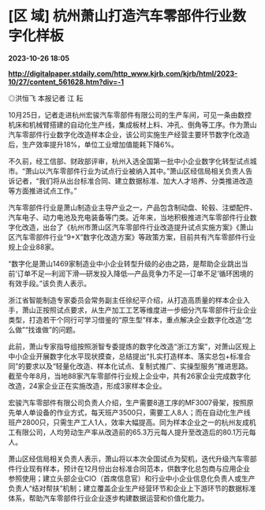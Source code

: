 # [区 域] 杭州萧山打造汽车零部件行业数字化样板

**2023-10-26 18:05**

**http://digitalpaper.stdaily.com/http_www.kjrb.com/kjrb/html/2023-10/27/content_561628.htm?div=-1**

 ◎洪恒飞 本报记者 江 耘

 10月25日，记者走进杭州宏骏汽车零部件有限公司的生产车间，可见一条由数控机床和机械臂搭建的自动化生产线，集成板材上料、冲孔、倒角等工序。作为萧山汽车零部件行业数字化改造样本企业，该公司实施生产经营主要环节数字化改造后，生产效率提升18%，单位工业增加值能耗下降6%。

 不久前，经工信部、财政部评审，杭州入选全国第一批中小企业数字化转型试点城市。“萧山以汽车零部件行业为试点行业被纳入其中。”萧山区经信局相关负责人告诉记者，“我们将从出台标准合同、建立数据标准、加大人才培养、分类推进改造等方面推进试点工作。”

 汽车零部件行业是萧山制造业主导产业之一，产品包含制动盘、轮毂、注塑配件、汽车电子、动力电池及充电装备等门类。近年来，当地积极推进汽车零部件行业数字化改造，出台了《杭州市萧山区汽车零部件行业改造提升试点实施方案》《萧山区汽车零部件行业“9+X”数字化改造方案》等政策方案，目前共有汽车零部件行业规上企业88家。

 “数字化是萧山1469家制造业中小企业转型升级的必由之路，是帮助企业跳出当前‘订单不足—利润下滑—研发投入降低—产品竞争力不足—订单不足’循环困境的有效手段。”该负责人表示。

 浙江省智能制造专家委员会常务副主任徐纪平介绍，从打造高质量的样本企业入手，萧山正按照试点要求，从生产加工工艺等维度进一步细分汽车零部件行业企业类型，打造若干个同行可学习借鉴的“原生型”样本，重点解决企业数字化改造“怎么做”“找谁做”的问题。

 此前，萧山专家指导组按照浙智专委提炼的数字化改造“浙江方案”，对萧山区规上中小企业开展数字化水平现状摸查，总结提出“扎实打造样本、落实总包+标准合同”的要求以及“轻量化改造、样本化试点、复制式推广、实操型服务”推进思路。截至今年8月，当地88家汽车零部件行业规上企业中，共有26家企业完成数字化改造，24家企业正在实施改造，形成3家样本企业。

 宏骏汽车零部件有限公司负责人介绍，生产需要8道工序的MF3007骨架，按照原先单人单设备的作业方式，每天班产3500只，需要工人8人；而在自动化生产线班产2800只，只需生产工人1人，效率大幅提高。同为样本企业之一的杭州友成机工有限公司，人均劳动生产率从改造前的65.3万元每人提升至改造后的80.1万元每人。

 萧山区经信局相关负责人表示，萧山将以本次全国试点为契机，迭代升级汽车零部件行业现有样本，预计在12月份出台标准合同范本，供数字化总包商与应用企业参照使用；建立头部企业CIO（首席信息官）和行业中小企业信息化负责人或生产负责人“结对帮扶”机制；建立覆盖企业生产经营环节和企业上下游环节的数据标准体系，帮助汽车零部件行业企业逐步构建数据运营和价值化能力。